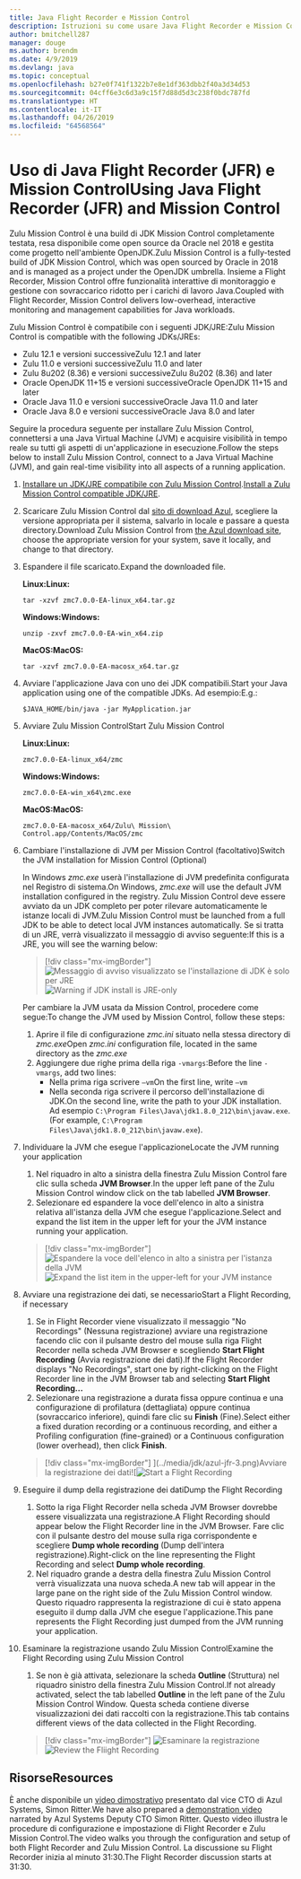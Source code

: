 ```yaml
---
title: Java Flight Recorder e Mission Control
description: Istruzioni su come usare Java Flight Recorder e Mission Control per raccogliere e rivedere i dati delle app.
author: bmitchell287
manager: douge
ms.author: brendm
ms.date: 4/9/2019
ms.devlang: java
ms.topic: conceptual
ms.openlocfilehash: b27e0f741f1322b7e8e1df363dbb2f40a3d34d53
ms.sourcegitcommit: 04cff6e3c6d3a9c15f7d88d5d3c238f0bdc787fd
ms.translationtype: HT
ms.contentlocale: it-IT
ms.lasthandoff: 04/26/2019
ms.locfileid: "64568564"
---
```

# <a name="using-java-flight-recorder-jfr-and-mission-control"></a><span data-ttu-id="9180a-103">Uso di Java Flight Recorder (JFR) e Mission Control</span><span class="sxs-lookup"><span data-stu-id="9180a-103">Using Java Flight Recorder (JFR) and Mission Control</span></span>

<span data-ttu-id="9180a-104">Zulu Mission Control è una build di JDK Mission Control completamente testata, resa disponibile come open source da Oracle nel 2018 e gestita come progetto nell'ambiente OpenJDK.</span><span class="sxs-lookup"><span data-stu-id="9180a-104">Zulu Mission Control is a fully-tested build of JDK Mission Control, which was open sourced by Oracle in 2018 and is managed as a project under the OpenJDK umbrella.</span></span> <span data-ttu-id="9180a-105">Insieme a Flight Recorder, Mission Control offre funzionalità interattive di monitoraggio e gestione con sovraccarico ridotto per i carichi di lavoro Java.</span><span class="sxs-lookup"><span data-stu-id="9180a-105">Coupled with Flight Recorder, Mission Control delivers low-overhead, interactive monitoring and management capabilities for Java workloads.</span></span>

<span data-ttu-id="9180a-106">Zulu Mission Control è compatibile con i seguenti JDK/JRE:</span><span class="sxs-lookup"><span data-stu-id="9180a-106">Zulu Mission Control is compatible with the following JDKs/JREs:</span></span>

* <span data-ttu-id="9180a-107">Zulu 12.1 e versioni successive</span><span class="sxs-lookup"><span data-stu-id="9180a-107">Zulu 12.1 and later</span></span>
* <span data-ttu-id="9180a-108">Zulu 11.0 e versioni successive</span><span class="sxs-lookup"><span data-stu-id="9180a-108">Zulu 11.0 and later</span></span>
* <span data-ttu-id="9180a-109">Zulu 8u202 (8.36) e versioni successive</span><span class="sxs-lookup"><span data-stu-id="9180a-109">Zulu 8u202 (8.36) and later</span></span>
* <span data-ttu-id="9180a-110">Oracle OpenJDK 11+15 e versioni successive</span><span class="sxs-lookup"><span data-stu-id="9180a-110">Oracle OpenJDK 11+15 and later</span></span>
* <span data-ttu-id="9180a-111">Oracle Java 11.0 e versioni successive</span><span class="sxs-lookup"><span data-stu-id="9180a-111">Oracle Java 11.0 and later</span></span>
* <span data-ttu-id="9180a-112">Oracle Java 8.0 e versioni successive</span><span class="sxs-lookup"><span data-stu-id="9180a-112">Oracle Java 8.0 and later</span></span>

<span data-ttu-id="9180a-113">Seguire la procedura seguente per installare Zulu Mission Control, connettersi a una Java Virtual Machine (JVM) e acquisire visibilità in tempo reale su tutti gli aspetti di un'applicazione in esecuzione.</span><span class="sxs-lookup"><span data-stu-id="9180a-113">Follow the steps below to install Zulu Mission Control, connect to a Java Virtual Machine (JVM), and gain real-time visibility into all aspects of a running application.</span></span>

1.  <span data-ttu-id="9180a-114">[Installare un JDK/JRE compatibile con Zulu Mission Control](java-jdk-install.md).</span><span class="sxs-lookup"><span data-stu-id="9180a-114">[Install a Zulu Mission Control compatible JDK/JRE](java-jdk-install.md).</span></span>

2.  <span data-ttu-id="9180a-115">Scaricare Zulu Mission Control dal [sito di download Azul](https://www.azul.com/products/zulu-mission-control/), scegliere la versione appropriata per il sistema, salvarlo in locale e passare a questa directory.</span><span class="sxs-lookup"><span data-stu-id="9180a-115">Download Zulu Mission Control from [the Azul download site](https://www.azul.com/products/zulu-mission-control/), choose the appropriate version for your system, save it locally, and change to that directory.</span></span>

3.  <span data-ttu-id="9180a-116">Espandere il file scaricato.</span><span class="sxs-lookup"><span data-stu-id="9180a-116">Expand the downloaded file.</span></span>

    <span data-ttu-id="9180a-117">**Linux:**</span><span class="sxs-lookup"><span data-stu-id="9180a-117">**Linux:**</span></span>

    ```cli
    tar -xzvf zmc7.0.0-EA-linux_x64.tar.gz
    ```

    <span data-ttu-id="9180a-118">**Windows:**</span><span class="sxs-lookup"><span data-stu-id="9180a-118">**Windows:**</span></span>

    ```cli
    unzip -zxvf zmc7.0.0-EA-win_x64.zip 
    ```

    <span data-ttu-id="9180a-119">**MacOS:**</span><span class="sxs-lookup"><span data-stu-id="9180a-119">**MacOS:**</span></span>

    ```cli
    tar -xzvf zmc7.0.0-EA-macosx_x64.tar.gz
    ```

4.  <span data-ttu-id="9180a-120">Avviare l'applicazione Java con uno dei JDK compatibili.</span><span class="sxs-lookup"><span data-stu-id="9180a-120">Start your Java application using one of the compatible JDKs.</span></span> <span data-ttu-id="9180a-121">Ad esempio:</span><span class="sxs-lookup"><span data-stu-id="9180a-121">E.g.:</span></span>

    ```cli
    $JAVA_HOME/bin/java -jar MyApplication.jar
    ```

5.  <span data-ttu-id="9180a-122">Avviare Zulu Mission Control</span><span class="sxs-lookup"><span data-stu-id="9180a-122">Start Zulu Mission Control</span></span>

    <span data-ttu-id="9180a-123">**Linux:**</span><span class="sxs-lookup"><span data-stu-id="9180a-123">**Linux:**</span></span>

    ```cli
    zmc7.0.0-EA-linux_x64/zmc
    ```

    <span data-ttu-id="9180a-124">**Windows:**</span><span class="sxs-lookup"><span data-stu-id="9180a-124">**Windows:**</span></span>

    ```cli
    zmc7.0.0-EA-win_x64\zmc.exe 
    ```

    <span data-ttu-id="9180a-125">**MacOS:**</span><span class="sxs-lookup"><span data-stu-id="9180a-125">**MacOS:**</span></span>

    ```cli
    zmc7.0.0-EA-macosx_x64/Zulu\ Mission\ Control.app/Contents/MacOS/zmc
    ```

6.  <span data-ttu-id="9180a-126">Cambiare l'installazione di JVM per Mission Control (facoltativo)</span><span class="sxs-lookup"><span data-stu-id="9180a-126">Switch the JVM installation for Mission Control (Optional)</span></span>

    <span data-ttu-id="9180a-127">In Windows *zmc.exe* userà l'installazione di JVM predefinita configurata nel Registro di sistema.</span><span class="sxs-lookup"><span data-stu-id="9180a-127">On Windows, *zmc.exe* will use the default JVM installation configured in the registry.</span></span> <span data-ttu-id="9180a-128">Zulu Mission Control deve essere avviato da un JDK completo per poter rilevare automaticamente le istanze locali di JVM.</span><span class="sxs-lookup"><span data-stu-id="9180a-128">Zulu Mission Control must be launched from a full JDK to be able to detect local JVM instances automatically.</span></span> <span data-ttu-id="9180a-129">Se si tratta di un JRE, verrà visualizzato il messaggio di avviso seguente:</span><span class="sxs-lookup"><span data-stu-id="9180a-129">If this is a JRE, you will see the warning below:</span></span>

    > [!div class="mx-imgBorder"]
    <span data-ttu-id="9180a-130">![Messaggio di avviso visualizzato se l'installazione di JDK è solo per JRE](../media/jdk/azul-jfr-1.png)</span><span class="sxs-lookup"><span data-stu-id="9180a-130">![Warning if JDK install is JRE-only](../media/jdk/azul-jfr-1.png)</span></span>

    <span data-ttu-id="9180a-131">Per cambiare la JVM usata da Mission Control, procedere come segue:</span><span class="sxs-lookup"><span data-stu-id="9180a-131">To change the JVM used by Mission Control, follow these steps:</span></span> 
    1.  <span data-ttu-id="9180a-132">Aprire il file di configurazione *zmc.ini* situato nella stessa directory di *zmc.exe*</span><span class="sxs-lookup"><span data-stu-id="9180a-132">Open *zmc.ini* configuration file, located in the same directory as the *zmc.exe*</span></span>
    2.  <span data-ttu-id="9180a-133">Aggiungere due righe prima della riga `-vmargs`:</span><span class="sxs-lookup"><span data-stu-id="9180a-133">Before the line `-vmargs`, add two lines:</span></span>
        * <span data-ttu-id="9180a-134">Nella prima riga scrivere `–vm`</span><span class="sxs-lookup"><span data-stu-id="9180a-134">On the first line, write `–vm`</span></span>
        * <span data-ttu-id="9180a-135">Nella seconda riga scrivere il percorso dell'installazione di JDK.</span><span class="sxs-lookup"><span data-stu-id="9180a-135">On the second line, write the path to your JDK installation.</span></span> <span data-ttu-id="9180a-136">Ad esempio `C:\Program Files\Java\jdk1.8.0_212\bin\javaw.exe`.</span><span class="sxs-lookup"><span data-stu-id="9180a-136">(For example, `C:\Program Files\Java\jdk1.8.0_212\bin\javaw.exe`).</span></span>

7.  <span data-ttu-id="9180a-137">Individuare la JVM che esegue l'applicazione</span><span class="sxs-lookup"><span data-stu-id="9180a-137">Locate the JVM running your application</span></span>
    1.  <span data-ttu-id="9180a-138">Nel riquadro in alto a sinistra della finestra Zulu Mission Control fare clic sulla scheda **JVM Browser**.</span><span class="sxs-lookup"><span data-stu-id="9180a-138">In the upper left pane of the Zulu Mission Control window click on the tab labelled **JVM Browser**.</span></span>
    2.  <span data-ttu-id="9180a-139">Selezionare ed espandere la voce dell'elenco in alto a sinistra relativa all'istanza della JVM che esegue l'applicazione.</span><span class="sxs-lookup"><span data-stu-id="9180a-139">Select and expand the list item in the upper left for your the JVM instance running your application.</span></span>

    > [!div class="mx-imgBorder"]
    <span data-ttu-id="9180a-140">![Espandere la voce dell'elenco in alto a sinistra per l'istanza della JVM](../media/jdk/azul-jfr-2.png)</span><span class="sxs-lookup"><span data-stu-id="9180a-140">![Expand the list item in the upper-left for your JVM instance](../media/jdk/azul-jfr-2.png)</span></span>


8.  <span data-ttu-id="9180a-141">Avviare una registrazione dei dati, se necessario</span><span class="sxs-lookup"><span data-stu-id="9180a-141">Start a Flight Recording, if necessary</span></span>
    1.  <span data-ttu-id="9180a-142">Se in Flight Recorder viene visualizzato il messaggio "No Recordings" (Nessuna registrazione) avviare una registrazione facendo clic con il pulsante destro del mouse sulla riga Flight Recorder nella scheda JVM Browser e scegliendo **Start Flight Recording** (Avvia registrazione dei dati).</span><span class="sxs-lookup"><span data-stu-id="9180a-142">If the Flight Recorder displays "No Recordings", start one by right-clicking on the Flight Recorder line in the JVM Browser tab and selecting **Start Flight Recording...**</span></span>
    2.  <span data-ttu-id="9180a-143">Selezionare una registrazione a durata fissa oppure continua e una configurazione di profilatura (dettagliata) oppure continua (sovraccarico inferiore), quindi fare clic su **Finish** (Fine).</span><span class="sxs-lookup"><span data-stu-id="9180a-143">Select either a fixed duration recording or a continuous recording, and either a Profiling configuration (fine-grained) or a Continuous configuration (lower overhead), then click **Finish**.</span></span>

    > [!div class="mx-imgBorder"]
    <span data-ttu-id="9180a-144">](../media/jdk/azul-jfr-3.png)Avviare la registrazione dei dati![</span><span class="sxs-lookup"><span data-stu-id="9180a-144">![Start a Flight Recording](../media/jdk/azul-jfr-3.png)</span></span>

9.  <span data-ttu-id="9180a-145">Eseguire il dump della registrazione dei dati</span><span class="sxs-lookup"><span data-stu-id="9180a-145">Dump the Flight Recording</span></span>
    1.  <span data-ttu-id="9180a-146">Sotto la riga Flight Recorder nella scheda JVM Browser dovrebbe essere visualizzata una registrazione.</span><span class="sxs-lookup"><span data-stu-id="9180a-146">A Flight Recording should appear below the Flight Recorder line in the JVM Browser.</span></span> <span data-ttu-id="9180a-147">Fare clic con il pulsante destro del mouse sulla riga corrispondente e scegliere **Dump whole recording** (Dump dell'intera registrazione).</span><span class="sxs-lookup"><span data-stu-id="9180a-147">Right-click on the line representing the Flight Recording and select **Dump whole recording**.</span></span>
    2.  <span data-ttu-id="9180a-148">Nel riquadro grande a destra della finestra Zulu Mission Control verrà visualizzata una nuova scheda.</span><span class="sxs-lookup"><span data-stu-id="9180a-148">A new tab will appear in the large pane on the right side of the Zulu Mission Control window.</span></span> <span data-ttu-id="9180a-149">Questo riquadro rappresenta la registrazione di cui è stato appena eseguito il dump dalla JVM che esegue l'applicazione.</span><span class="sxs-lookup"><span data-stu-id="9180a-149">This pane represents the Flight Recording just dumped from the JVM running your application.</span></span>

10. <span data-ttu-id="9180a-150">Esaminare la registrazione usando Zulu Mission Control</span><span class="sxs-lookup"><span data-stu-id="9180a-150">Examine the Flight Recording using Zulu Mission Control</span></span>
    1.  <span data-ttu-id="9180a-151">Se non è già attivata, selezionare la scheda **Outline** (Struttura) nel riquadro sinistro della finestra Zulu Mission Control.</span><span class="sxs-lookup"><span data-stu-id="9180a-151">If not already activated, select the tab labelled **Outline** in the left pane of the Zulu Mission Control Window.</span></span> <span data-ttu-id="9180a-152">Questa scheda contiene diverse visualizzazioni dei dati raccolti con la registrazione.</span><span class="sxs-lookup"><span data-stu-id="9180a-152">This tab contains different views of the data collected in the Flight Recording.</span></span>
 
    > [!div class="mx-imgBorder"]
    <span data-ttu-id="9180a-153">![Esaminare la registrazione](../media/jdk/azul-jfr-4.png)</span><span class="sxs-lookup"><span data-stu-id="9180a-153">![Review the Fliight Recording](../media/jdk/azul-jfr-4.png)</span></span>

## <a name="resources"></a><span data-ttu-id="9180a-154">Risorse</span><span class="sxs-lookup"><span data-stu-id="9180a-154">Resources</span></span>

<span data-ttu-id="9180a-155">È anche disponibile un [video dimostrativo](https://www.azul.com/presentation/azul-webinar-open-source-flight-recorder-and-mission-control-managing-and-measuring-openjdk-8-performance/) presentato dal vice CTO di Azul Systems, Simon Ritter.</span><span class="sxs-lookup"><span data-stu-id="9180a-155">We have also prepared a [demonstration video](https://www.azul.com/presentation/azul-webinar-open-source-flight-recorder-and-mission-control-managing-and-measuring-openjdk-8-performance/) narrated by Azul Systems Deputy CTO Simon Ritter.</span></span> <span data-ttu-id="9180a-156">Questo video illustra le procedure di configurazione e impostazione di Flight Recorder e Zulu Mission Control.</span><span class="sxs-lookup"><span data-stu-id="9180a-156">The video walks you through the configuration and setup of both Flight Recorder and Zulu Mission Control.</span></span> <span data-ttu-id="9180a-157">La discussione su Flight Recorder inizia al minuto 31:30.</span><span class="sxs-lookup"><span data-stu-id="9180a-157">The Flight Recorder discussion starts at 31:30.</span></span>

